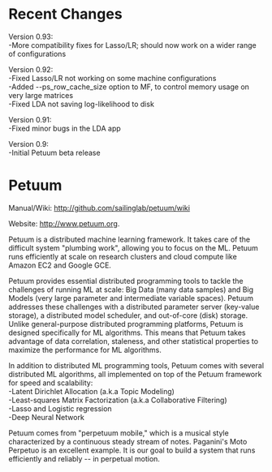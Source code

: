 Recent Changes
==============

Version 0.93:<br>
-More compatibility fixes for Lasso/LR; should now work on a wider range of configurations

Version 0.92:<br>
-Fixed Lasso/LR not working on some machine configurations<br>
-Added --ps_row_cache_size option to MF, to control memory usage on very large matrices<br>
-Fixed LDA not saving log-likelihood to disk

Version 0.91:<br>
-Fixed minor bugs in the LDA app

Version 0.9:<br>
-Initial Petuum beta release

Petuum
==============

Manual/Wiki: http://github.com/sailinglab/petuum/wiki

Website: http://www.petuum.org.

Petuum is a distributed machine learning framework. It takes care of the difficult system "plumbing work", allowing you to focus on the ML. Petuum runs efficiently at scale on research clusters and cloud compute like Amazon EC2 and Google GCE.

Petuum provides essential distributed programming tools to tackle the challenges of running ML at scale: Big Data (many data samples) and Big Models (very large parameter and intermediate variable spaces). Petuum addresses these challenges with a distributed parameter server (key-value storage), a distributed model scheduler, and out-of-core (disk) storage. Unlike general-purpose distributed programming platforms, Petuum is designed specifically for ML algorithms. This means that Petuum takes advantage of data correlation, staleness, and other statistical properties to maximize the performance for ML algorithms.

In addition to distributed ML programming tools, Petuum comes with several distributed ML algorithms, all implemented on top of the Petuum framework for speed and scalability:<br>
-Latent Dirichlet Allocation (a.k.a Topic Modeling)<br>
-Least-squares Matrix Factorization (a.k.a Collaborative Filtering)<br>
-Lasso and Logistic regression<br>
-Deep Neural Network<br>

Petuum comes from "perpetuum mobile," which is a musical style characterized by a continuous steady stream of notes. Paganini's Moto Perpetuo is an excellent example. It is our goal to build a system that runs efficiently and reliably -- in perpetual motion.
